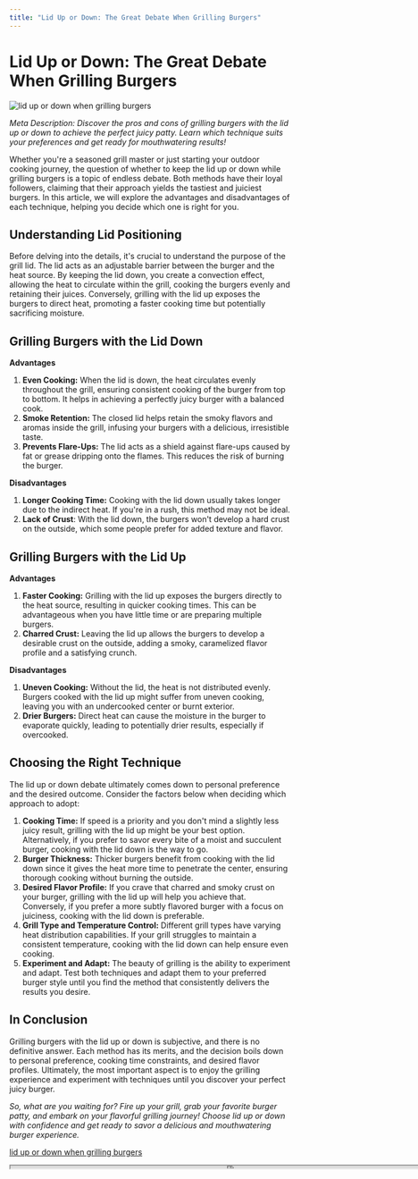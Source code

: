 ```yaml
---
title: "Lid Up or Down: The Great Debate When Grilling Burgers"
---
```

# **Lid Up or Down: The Great Debate When Grilling Burgers**


![lid up or down when grilling burgers](https://images.unsplash.com/photo-1544808208-727498b3df07?ixid=M3w0ODkxMTF8MHwxfHNlYXJjaHwxfHxsaWQlMjB1cCUyMG9yJTIwZG93biUyMHdoZW4lMjBncmlsbGluZyUyMGJ1cmdlcnN8ZW58MHx8fHwxNjkyODA0MzAwfDA&ixlib=rb-4.0.3&w=512&fit=max)

*Meta Description: Discover the pros and cons of grilling burgers with the lid up or down to achieve the perfect juicy patty. Learn which technique suits your preferences and get ready for mouthwatering results!*

Whether you're a seasoned grill master or just starting your outdoor cooking journey, the question of whether to keep the lid up or down while grilling burgers is a topic of endless debate. Both methods have their loyal followers, claiming that their approach yields the tastiest and juiciest burgers. In this article, we will explore the advantages and disadvantages of each technique, helping you decide which one is right for you.

## Understanding Lid Positioning

Before delving into the details, it's crucial to understand the purpose of the grill lid. The lid acts as an adjustable barrier between the burger and the heat source. By keeping the lid down, you create a convection effect, allowing the heat to circulate within the grill, cooking the burgers evenly and retaining their juices. Conversely, grilling with the lid up exposes the burgers to direct heat, promoting a faster cooking time but potentially sacrificing moisture.

## Grilling Burgers with the Lid Down

**Advantages**

1. **Even Cooking:** When the lid is down, the heat circulates evenly throughout the grill, ensuring consistent cooking of the burger from top to bottom. It helps in achieving a perfectly juicy burger with a balanced cook.
2. **Smoke Retention:** The closed lid helps retain the smoky flavors and aromas inside the grill, infusing your burgers with a delicious, irresistible taste.
3. **Prevents Flare-Ups:** The lid acts as a shield against flare-ups caused by fat or grease dripping onto the flames. This reduces the risk of burning the burger.

**Disadvantages**

1. **Longer Cooking Time:** Cooking with the lid down usually takes longer due to the indirect heat. If you're in a rush, this method may not be ideal.
2. **Lack of Crust**: With the lid down, the burgers won't develop a hard crust on the outside, which some people prefer for added texture and flavor.

## Grilling Burgers with the Lid Up

**Advantages**

1. **Faster Cooking:** Grilling with the lid up exposes the burgers directly to the heat source, resulting in quicker cooking times. This can be advantageous when you have little time or are preparing multiple burgers.
2. **Charred Crust:** Leaving the lid up allows the burgers to develop a desirable crust on the outside, adding a smoky, caramelized flavor profile and a satisfying crunch.

**Disadvantages**

1. **Uneven Cooking:** Without the lid, the heat is not distributed evenly. Burgers cooked with the lid up might suffer from uneven cooking, leaving you with an undercooked center or burnt exterior.
2. **Drier Burgers:** Direct heat can cause the moisture in the burger to evaporate quickly, leading to potentially drier results, especially if overcooked.

## Choosing the Right Technique

The lid up or down debate ultimately comes down to personal preference and the desired outcome. Consider the factors below when deciding which approach to adopt:

1. **Cooking Time:** If speed is a priority and you don't mind a slightly less juicy result, grilling with the lid up might be your best option. Alternatively, if you prefer to savor every bite of a moist and succulent burger, cooking with the lid down is the way to go.
2. **Burger Thickness:** Thicker burgers benefit from cooking with the lid down since it gives the heat more time to penetrate the center, ensuring thorough cooking without burning the outside.
3. **Desired Flavor Profile:** If you crave that charred and smoky crust on your burger, grilling with the lid up will help you achieve that. Conversely, if you prefer a more subtly flavored burger with a focus on juiciness, cooking with the lid down is preferable.
4. **Grill Type and Temperature Control:** Different grill types have varying heat distribution capabilities. If your grill struggles to maintain a consistent temperature, cooking with the lid down can help ensure even cooking.
5. **Experiment and Adapt:** The beauty of grilling is the ability to experiment and adapt. Test both techniques and adapt them to your preferred burger style until you find the method that consistently delivers the results you desire.

## In Conclusion

Grilling burgers with the lid up or down is subjective, and there is no definitive answer. Each method has its merits, and the decision boils down to personal preference, cooking time constraints, and desired flavor profiles. Ultimately, the most important aspect is to enjoy the grilling experience and experiment with techniques until you discover your perfect juicy burger.

*So, what are you waiting for? Fire up your grill, grab your favorite burger patty, and embark on your flavorful grilling journey! Choose lid up or down with confidence and get ready to savor a delicious and mouthwatering burger experience.*

[lid up or down when grilling burgers](https://foxheightspubandgrill.com/post/lid-up-or-down-when-grilling-burgers)

<iframe src='https://foxheightspubandgrill.com/post/lid-up-or-down-when-grilling-burgers' width='800' height='5'></iframe>
